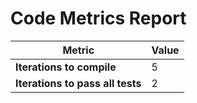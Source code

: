 # Code Metrics Report

| Metric                          | Value     |
|---------------------------------|-----------|
| **Iterations to  compile**      | 5         |
| **Iterations to pass all tests**| 2         |

